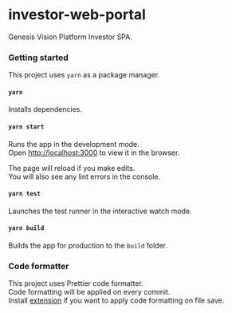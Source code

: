 # investor-web-portal

Genesis Vision Platform Investor SPA.

### Getting started

This project uses `yarn` as a package manager.

#### `yarn`

Installs dependencies.

#### `yarn start`

Runs the app in the development mode.<br>
Open [http://localhost:3000](http://localhost:3000) to view it in the browser.

The page will reload if you make edits.<br>
You will also see any lint errors in the console.

#### `yarn test`

Launches the test runner in the interactive watch mode.

#### `yarn build`

Builds the app for production to the `build` folder.

### Code formatter

This project uses Prettier code formatter.
<br>Code formatting will be applied on every commit.
<br>Install [extension](https://marketplace.visualstudio.com/items?itemName=esbenp.prettier-vscode) if you want to apply code formatting on file save.
